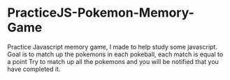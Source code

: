# PracticeJS-Pokemon-Memory-Game
Practice Javascript memory game, I made to help study some javascript.
Goal is to match up the pokemons in each pokeball, each match is equal to a point
Try to match up all the pokemons and you will be notified that you have completed it.
